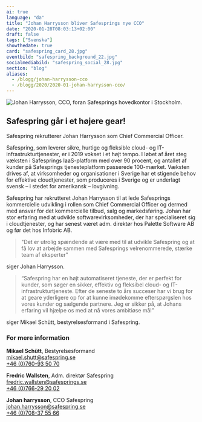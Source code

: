 ```yaml
---
ai: true
language: "da"
title: "Johan Harrysson bliver Safesprings nye CCO"
date: "2020-01-28T08:03:13+02:00"
draft: false
tags: ["Svenska"]
showthedate: true
card: "safespring_card_28.jpg"
eventbild: "safespring_background_22.jpg"
socialmediabild: "safespring_social_28.jpg"
section: "blog"
aliases:
  - /blogg/johan-harrysson-cco
  - /blogg/2020/2020-01-johan-harrysson-cco/
---
```

![Johan Harrysson, CCO, foran Safesprings hovedkontor i Stockholm.](/img/blogg/safespring-johan-harrysson_2020-01-27.jpg)

## Safespring går i et højere gear!

<div class="ingress"><p>Safespring rekrutterer Johan Harrysson som Chief Commercial Officer.</p></div>

Safespring, som leverer sikre, hurtige og fleksible cloud- og IT-infrastrukturtjenester, er i 2019 vokset i et højt tempo. I løbet af året steg væksten i Safesprings IaaS-platform med over 90 procent, og antallet af kunder på Safesprings tjenesteplatform passerede 100-mærket. Væksten drives af, at virksomheder og organisationer i Sverige har et stigende behov for effektive cloudtjenester, som produceres i Sverige og er underlagt svensk – i stedet for amerikansk – lovgivning.

Safespring har rekrutteret Johan Harrysson til at lede Safesprings kommercielle udvikling i rollen som Chief Commercial Officer og dermed med ansvar for det kommercielle tilbud, salg og markedsføring. Johan har stor erfaring med at udvikle softwarevirksomheder, der har specialiseret sig i cloudtjenester, og har senest været adm. direktør hos Palette Software AB og før det hos Infobric AB.

> "Det er utrolig spændende at være med til at udvikle Safespring og at få lov at arbejde sammen med
> Safesprings velrenommerede, stærke team af eksperter"

siger Johan Harrysson.

> “Safespring har en højt automatiseret tjeneste, der er perfekt for kunder, som søger en sikker, effektiv og fleksibel
> cloud- og IT-infrastrukturtjeneste. Efter de seneste to års succeser har vi brug for at geare yderligere op
> for at kunne imødekomme efterspørgslen hos vores kunder og sælgende partnere. Jeg er sikker på, at Johans
> erfaring vil hjælpe os med at nå vores ambitiøse mål”

siger Mikael Schütt, bestyrelsesformand i Safespring.

### For mere information

**Mikael Schütt**, Bestyrelsesformand<br>
<a href="mailto:mikael.shutt@safespring.se">mikael.shutt@safespring.se</a><br>
<a href="tel:+46760935070">+46 (0)760-93 50 70</a>

**Fredric Wallsten**, Adm. direktør Safespring<br>
<a href="mailto:fredric.wallsten@safesprings.se">fredric.wallsten@safesprings.se</a><br>
<a href="tel:+46766292002">+46 (0)766-29 20 02</a>

**Johan harrysson**, CCO Safespring<br>
<a href="mailto:johan.harrysson@safespring.se">johan.harrysson@safespring.se</a><br>
<a href="tel:+46708375566">+46 (0)708-37 55 66</a>